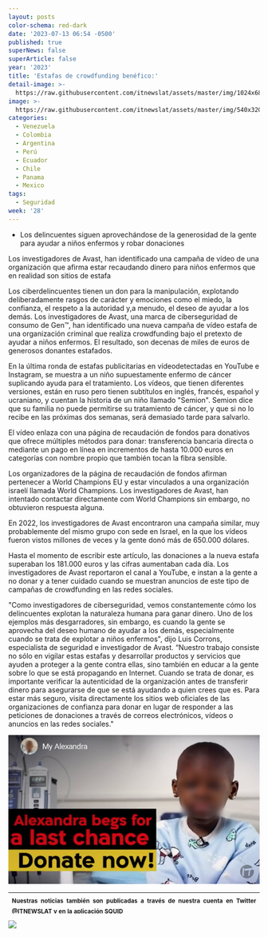 ```yaml
---
layout: posts
color-schema: red-dark
date: '2023-07-13 06:54 -0500'
published: true
superNews: false
superArticle: false
year: '2023'
title: 'Estafas de crowdfunding benéfico:'
detail-image: >-
  https://raw.githubusercontent.com/itnewslat/assets/master/img/1024x680/estafa-de-donacion-g.jpg
image: >-
  https://raw.githubusercontent.com/itnewslat/assets/master/img/540x320/estafa-de-donacion-p.jpg
categories:
  - Venezuela
  - Colombia
  - Argentina
  - Perú
  - Ecuador
  - Chile
  - Panama
  - Mexico
tags:
  - Seguridad
week: '28'
---
```

- Los delincuentes siguen aprovechándose de la generosidad de la gente para ayudar a niños enfermos y robar donaciones
 
Los investigadores de Avast, han identificado una campaña de vídeo de una organización que afirma estar recaudando dinero para niños enfermos que en realidad son sitios de estafa  
 
Los ciberdelincuentes tienen un don para la manipulación, explotando deliberadamente rasgos de carácter y emociones como el miedo, la confianza, el respeto a la autoridad y,a menudo, el deseo de ayudar a los demás. Los investigadores de Avast, una marca de ciberseguridad de consumo de Gen™, han identificado una nueva campaña de vídeo estafa de una organización criminal que realiza crowdfunding bajo el pretexto de ayudar a niños enfermos. El resultado, son decenas de miles de euros de generosos donantes estafados. 

En la última ronda de estafas publicitarias en vídeodetectadas en YouTube e Instagram, se muestra a un niño supuestamente enfermo de cáncer suplicando ayuda para el tratamiento. Los vídeos, que tienen diferentes versiones, están en ruso pero tienen subtítulos en inglés, francés, español y ucraniano, y cuentan la historia de un niño llamado "Semion". Semion dice que su familia no puede permitirse su tratamiento de cáncer, y que si no lo recibe en las próximas dos semanas, será demasiado tarde para salvarlo. 

 
El vídeo enlaza con una página de recaudación de fondos para donativos que ofrece múltiples métodos para donar: transferencia bancaria directa o mediante un pago en línea en incrementos de hasta 10.000 euros en categorías con nombre propio que también tocan la fibra sensible. 
 
Los organizadores de la página de recaudación de fondos afirman pertenecer a World Champions EU y estar vinculados a una organización israelí llamada World Champions. Los investigadores de Avast, han intentado contactar directamente com World Champions sin embargo, no obtuvieron respuesta alguna. 

En 2022, los investigadores de Avast encontraron una campaña similar, muy probablemente del mismo grupo con sede en Israel, en la que los vídeos fueron vistos millones de veces y la gente donó más de 650.000 dólares. 

Hasta el momento de escribir este artículo, las donaciones a la nueva estafa superaban los 181.000 euros y las cifras aumentaban cada día. Los investigadores de Avast reportaron el canal a YouTube, e instan a la gente a no donar y a tener cuidado cuando se muestran anuncios de este tipo de campañas de crowdfunding en las redes sociales. 

"Como investigadores de ciberseguridad, vemos constantemente cómo los delincuentes explotan la naturaleza humana para ganar dinero. Uno de los ejemplos más desgarradores, sin embargo, es cuando la gente se aprovecha del deseo humano de ayudar a los demás, especialmente cuando se trata de explotar a niños enfermos", dijo Luis Corrons, especialista de seguridad e investigador de Avast. “Nuestro trabajo consiste no sólo en vigilar estas estafas y desarrollar productos y servicios que ayuden a proteger a la gente contra ellas, sino también en educar a la gente sobre lo que se está propagando en Internet. Cuando se trata de donar, es importante verificar la autenticidad de la organización antes de transferir dinero para asegurarse de que se está ayudando a quien crees que es. Para estar más seguro, visita directamente los sitios web oficiales de las organizaciones de confianza para donar en lugar de responder a las peticiones de donaciones a través de correos electrónicos, vídeos o anuncios en las redes sociales." 

![](https://raw.githubusercontent.com/itnewslat/assets/master/img/540x320/estafa-de-donacion-p.jpg)

<table style="height: 42px;" width="569">
<tbody>
<tr>
<td style="text-align: justify;"><sub><strong>Nuestras noticias también son publicadas a través de nuestra cuenta en Twitter <a href="https://twitter.com/itnewslat?lang=es">@ITNEWSLAT</a> y en la aplicación <a href="https://squidapp.co/en/">SQUID</a></strong></sub></td>
</tr>
</tbody>
</table>
<img src="https://tracker.metricool.com/c3po.jpg?hash=56f88a41e39ab42c063cc51676587a04"/>
